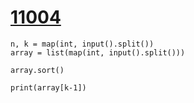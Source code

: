 # [11004](https://www.acmicpc.net/problem/11004)

```
n, k = map(int, input().split())
array = list(map(int, input().split()))

array.sort()

print(array[k-1])
```

